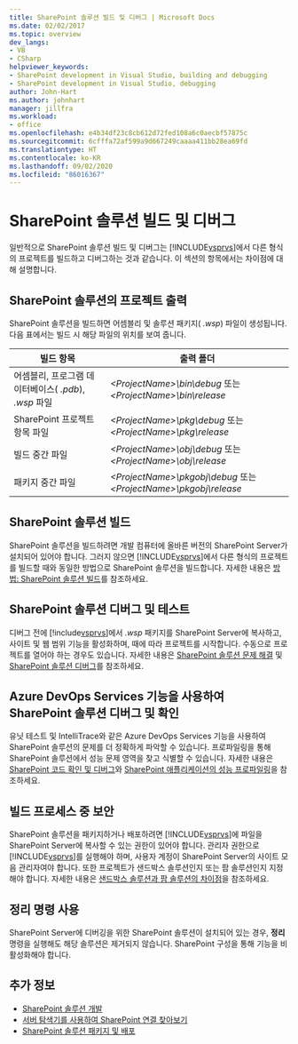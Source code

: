 ```yaml
---
title: SharePoint 솔루션 빌드 및 디버그 | Microsoft Docs
ms.date: 02/02/2017
ms.topic: overview
dev_langs:
- VB
- CSharp
helpviewer_keywords:
- SharePoint development in Visual Studio, building and debugging
- SharePoint development in Visual Studio, debugging
author: John-Hart
ms.author: johnhart
manager: jillfra
ms.workload:
- office
ms.openlocfilehash: e4b34df23c8cb612d72fed108a6c0aecbf57875c
ms.sourcegitcommit: 6cfffa72af599a9d667249caaaa411bb28ea69fd
ms.translationtype: HT
ms.contentlocale: ko-KR
ms.lasthandoff: 09/02/2020
ms.locfileid: "86016367"
---
```

# <a name="build-and-debug-sharepoint-solutions"></a>SharePoint 솔루션 빌드 및 디버그
  일반적으로 SharePoint 솔루션 빌드 및 디버그는 [!INCLUDE[vsprvs](../sharepoint/includes/vsprvs-md.md)]에서 다른 형식의 프로젝트를 빌드하고 디버그하는 것과 같습니다. 이 섹션의 항목에서는 차이점에 대해 설명합니다.

## <a name="project-output-for-sharepoint-solutions"></a>SharePoint 솔루션의 프로젝트 출력
 SharePoint 솔루션을 빌드하면 어셈블리 및 솔루션 패키지( *.wsp*) 파일이 생성됩니다. 다음 표에서는 빌드 시 해당 파일의 위치를 보여 줍니다.

|빌드 항목|출력 폴더|
|----------------|-------------------|
|어셈블리, 프로그램 데이터베이스( *.pdb*), *.wsp* 파일|*\<ProjectName>\bin\debug* 또는 *\<ProjectName>\bin\release*|
|SharePoint 프로젝트 항목 파일|*\<ProjectName>\pkg\debug* 또는 *\<ProjectName>\pkg\release*|
|빌드 중간 파일|*\<ProjectName>\obj\debug* 또는 *\<ProjectName>\obj\release*|
|패키지 중간 파일|*\<ProjectName>\pkgobj\debug* 또는 *\<ProjectName>\pkgobj\release*|

## <a name="build-sharepoint-solutions"></a>SharePoint 솔루션 빌드
 SharePoint 솔루션을 빌드하려면 개발 컴퓨터에 올바른 버전의 SharePoint Server가 설치되어 있어야 합니다. 그러지 않으면 [!INCLUDE[vsprvs](../sharepoint/includes/vsprvs-md.md)]에서 다른 형식의 프로젝트를 빌드할 때와 동일한 방법으로 SharePoint 솔루션을 빌드합니다. 자세한 내용은 [방법: SharePoint 솔루션 빌드](../sharepoint/how-to-build-sharepoint-solutions.md)를 참조하세요.

## <a name="debug-and-test-sharepoint-solutions"></a>SharePoint 솔루션 디버그 및 테스트
 디버그 전에 [!include[vsprvs](../sharepoint/includes/vsprvs-md.md)]에서 *.wsp* 패키지를 SharePoint Server에 복사하고, 사이트 및 웹 범위 기능을 활성화하며, 때에 따라 프로젝트를 시작합니다. 수동으로 프로젝트를 열어야 하는 경우도 있습니다. 자세한 내용은 [SharePoint 솔루션 문제 해결](../sharepoint/troubleshooting-sharepoint-solutions.md) 및 [SharePoint 솔루션 디버그](../sharepoint/debugging-sharepoint-solutions.md)를 참조하세요.

## <a name="debug-and-verify-sharepoint-solutions-by-using-azure-devops-services-features"></a>Azure DevOps Services 기능을 사용하여 SharePoint 솔루션 디버그 및 확인
 유닛 테스트 및 IntelliTrace와 같은 Azure DevOps Services 기능을 사용하여 SharePoint 솔루션의 문제를 더 정확하게 파악할 수 있습니다. 프로파일링을 통해 SharePoint 솔루션에서 성능 문제 영역을 찾고 식별할 수 있습니다. 자세한 내용은 [SharePoint 코드 확인 및 디버그](../sharepoint/verifying-and-debugging-sharepoint-code.md)와 [SharePoint 애플리케이션의 성능 프로파일링](../sharepoint/profiling-the-performance-of-sharepoint-applications.md)을 참조하세요.

## <a name="security-during-the-build-process"></a>빌드 프로세스 중 보안
 SharePoint 솔루션을 패키지하거나 배포하려면 [!INCLUDE[vsprvs](../sharepoint/includes/vsprvs-md.md)]에 파일을 SharePoint Server에 복사할 수 있는 권한이 있어야 합니다. 관리자 권한으로 [!INCLUDE[vsprvs](../sharepoint/includes/vsprvs-md.md)]를 실행해야 하며, 사용자 계정이 SharePoint Server의 사이트 모음 관리자여야 합니다. 또한 프로젝트가 샌드박스 솔루션인지 또는 팜 솔루션인지 지정해야 합니다. 자세한 내용은 [샌드박스 솔루션과 팜 솔루션의 차이점](../sharepoint/differences-between-sandboxed-and-farm-solutions.md)을 참조하세요.

## <a name="using-the-clean-command"></a>정리 명령 사용
 SharePoint Server에 디버깅을 위한 SharePoint 솔루션이 설치되어 있는 경우, **정리** 명령을 실행해도 해당 솔루션은 제거되지 않습니다. SharePoint 구성을 통해 기능을 비활성화해야 합니다.

## <a name="see-also"></a>추가 정보
- [SharePoint 솔루션 개발](../sharepoint/developing-sharepoint-solutions.md)
- [서버 탐색기를 사용하여 SharePoint 연결 찾아보기](../sharepoint/browsing-sharepoint-connections-using-server-explorer.md)
- [SharePoint 솔루션 패키지 및 배포](../sharepoint/packaging-and-deploying-sharepoint-solutions.md)
